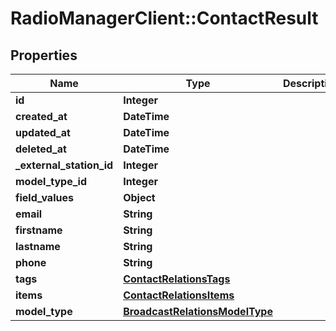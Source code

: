 # RadioManagerClient::ContactResult

## Properties
Name | Type | Description | Notes
------------ | ------------- | ------------- | -------------
**id** | **Integer** |  | [optional] 
**created_at** | **DateTime** |  | [optional] 
**updated_at** | **DateTime** |  | [optional] 
**deleted_at** | **DateTime** |  | [optional] 
**_external_station_id** | **Integer** |  | [optional] 
**model_type_id** | **Integer** |  | 
**field_values** | **Object** |  | [optional] 
**email** | **String** |  | [optional] 
**firstname** | **String** |  | 
**lastname** | **String** |  | 
**phone** | **String** |  | [optional] 
**tags** | [**ContactRelationsTags**](ContactRelationsTags.md) |  | [optional] 
**items** | [**ContactRelationsItems**](ContactRelationsItems.md) |  | [optional] 
**model_type** | [**BroadcastRelationsModelType**](BroadcastRelationsModelType.md) |  | [optional] 


